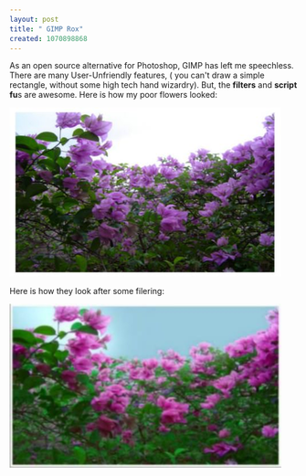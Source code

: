 ```yaml
--- 
layout: post
title: " GIMP Rox"
created: 1070898868
---
```

As an open source alternative for Photoshop, GIMP has left me speechless. There are many User-Unfriendly features, ( you can't draw a simple rectangle, without some high tech hand wizardry). But, the <b>filters</b> and <b>script fu</b>s are awesome.
Here is how my poor flowers looked:

<img alt="Flowers before GIMP effect" src="/files/dsc00995.jpg">

Here is how they look after some filering:

<img alt="Flowers After GIMP Effects" src="/files/bright.jpg">
